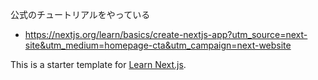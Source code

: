 公式のチュートリアルをやっている
- https://nextjs.org/learn/basics/create-nextjs-app?utm_source=next-site&utm_medium=homepage-cta&utm_campaign=next-website

This is a starter template for [Learn Next.js](https://nextjs.org/learn).